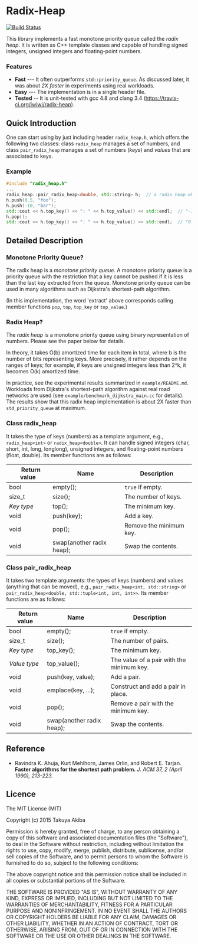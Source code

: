 Radix-Heap
========
[![Build Status](https://travis-ci.org/iwiwi/radix-heap.svg?branch=master)](https://travis-ci.org/iwiwi/radix-heap)

This library implements a fast monotone priority queue called the *radix heap*.
It is written as C++ template classes and capable of handling
signed integers, unsigned integers and floating-point numbers.

### Features

* **Fast** --- It often outperforms `std::priority_queue`.
As discussed later, it was about *2X faster* in experiments using real workloads.
* **Easy** --- The implementation is in a single header file.
* **Tested** -- It is unit-tested with gcc 4.8 and clang 3.4 (https://travis-ci.org/iwiwi/radix-heap).


## Quick Introduction

One can start using by just including header `radix_heap.h`,
which offers the following two classes:
class `radix_heap` manages a set of numbers,
and class `pair_radix_heap` manages a set of numbers (*keys*)
and *values* that are associated to keys.

### Example

```c++
#include "radix_heap.h"
...
radix_heap::pair_radix_heap<double, std::string> h;  // a radix heap where the types of keys and values are double and strings, respectively.
h.push(0.5, "foo");
h.push(-10, "bar");
std::cout << h.top_key() << ": " << h.top_value() << std::endl;  // "-10: foo"
h.pop();
std::cout << h.top_key() << ": " << h.top_value() << std::endl;  // "0.5: bar"
```

## Detailed Description

### Monotone Priority Queue?
The radix heap is a *monotone priority queue*.
A monotone priority queue is a priority queue
with the restriction that
a key cannot be pushed if it is less than the last key extracted from the queue.
Monotone priority queue can be used in many algorithms
such as Dijkstra's shortest-path algorithm.

(In this implementation, the word 'extract' above corresponds
calling member functions `pop`, `top`, `top_key` or `top_value`.)


### Radix Heap?
The *radix heap* is a monotone priority queue
using binary representation of numbers. Please see the paper below for details.

In theory, it takes O(b) amortized time for each item in total, where b is the number of bits representing keys.
More precisely, it rather depends on the ranges of keys; for example, if keys are unsigned integers less than 2^k, it becomes O(k) amortized time.

In practice, see the experimental results summarized in `example/README.md`. Workloads from Dijkstra's shortest-path algorithm against real road networks are used (see `example/benchmark_dijkstra_main.cc` for details). The results show that this radix heap implementation is about 2X faster than `std_priority_queue` at maximum.


### Class radix_heap

It takes the type of keys (numbers) as a template argument, e.g., `radix_heap<int>` or `radix_heap<double>`.
It can handle signed integers (char, short, int, long, longlong), unsigned integers, and floating-point numbers (float, double). Its member functions are as follows:

|　Return value | Name    | Description           |
| ------------- | ------------- | ---- |
| bool | empty();   | `true` if empty. |
| size_t | size();   | The number of keys. |
| *Key type* | top(); | The minimum key. |
| void | push(key); | Add a key.       |
| void | pop(); | Remove the minimum key. |
| void | swap(another radix heap); | Swap the contents.      |


### Class pair_radix_heap

It takes two template arguments: the types of keys (numbers) and values (anything that can be moved),
e.g., `pair_radix_heap<int, std::string>` or `pair_radix_heap<double, std::tuple<int, int, int>>`. Its member functions are as follows:

|　Return value | Name    | Description           |
| ------------- | ------------- | ---- |
| bool | empty();   | `true` if empty. |
| size_t | size();   | The number of pairs. |
| *Key type* | top_key(); | The minimum key. |
| *Value type* | top_value(); | The value of a pair with the minimum key. |
| void | push(key, value); | Add a pair.       |
| void | emplace(key, ...); | Construct and add a pair in place. |
| void | pop(); | Remove a pair with the minimum key. |
| void | swap(another radix heap); | Swap the contents.       |


## Reference
* Ravindra K. Ahuja, Kurt Mehlhorn, James Orlin, and Robert E. Tarjan. **Faster algorithms for the shortest path problem.** *J. ACM 37, 2 (April 1990), 213-223.*

## Licence

The MIT License (MIT)

Copyright (c) 2015 Takuya Akiba

Permission is hereby granted, free of charge, to any person obtaining a copy of this software and associated documentation files (the "Software"), to deal in the Software without restriction, including without limitation the rights to use, copy, modify, merge, publish, distribute, sublicense, and/or sell copies of the Software, and to permit persons to whom the Software is furnished to do so, subject to the following conditions:

The above copyright notice and this permission notice shall be included in all copies or substantial portions of the Software.

THE SOFTWARE IS PROVIDED "AS IS", WITHOUT WARRANTY OF ANY KIND, EXPRESS OR IMPLIED, INCLUDING BUT NOT LIMITED TO THE WARRANTIES OF MERCHANTABILITY, FITNESS FOR A PARTICULAR PURPOSE AND NONINFRINGEMENT. IN NO EVENT SHALL THE AUTHORS OR COPYRIGHT HOLDERS BE LIABLE FOR ANY CLAIM, DAMAGES OR OTHER LIABILITY, WHETHER IN AN ACTION OF CONTRACT, TORT OR OTHERWISE, ARISING FROM, OUT OF OR IN CONNECTION WITH THE SOFTWARE OR THE USE OR OTHER DEALINGS IN THE SOFTWARE.
